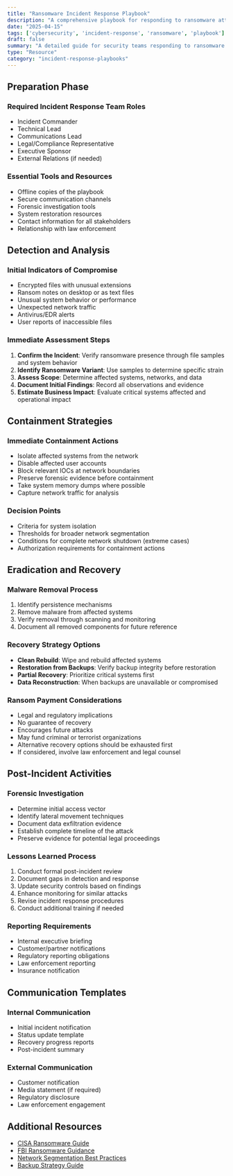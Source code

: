 ```yaml
---
title: "Ransomware Incident Response Playbook"
description: "A comprehensive playbook for responding to ransomware attacks, from initial detection to recovery."
date: "2025-04-15"
tags: ['cybersecurity', 'incident-response', 'ransomware', 'playbook']
draft: false
summary: "A detailed guide for security teams responding to ransomware incidents, including containment strategies, forensic investigation steps, and recovery procedures."
type: "Resource"
category: "incident-response-playbooks"
---
```


## Preparation Phase

### Required Incident Response Team Roles
- Incident Commander
- Technical Lead
- Communications Lead
- Legal/Compliance Representative
- Executive Sponsor
- External Relations (if needed)

### Essential Tools and Resources
- Offline copies of the playbook
- Secure communication channels
- Forensic investigation tools
- System restoration resources
- Contact information for all stakeholders
- Relationship with law enforcement

## Detection and Analysis

### Initial Indicators of Compromise
- Encrypted files with unusual extensions
- Ransom notes on desktop or as text files
- Unusual system behavior or performance
- Unexpected network traffic
- Antivirus/EDR alerts
- User reports of inaccessible files

### Immediate Assessment Steps
1. **Confirm the Incident**: Verify ransomware presence through file samples and system behavior
2. **Identify Ransomware Variant**: Use samples to determine specific strain
3. **Assess Scope**: Determine affected systems, networks, and data
4. **Document Initial Findings**: Record all observations and evidence
5. **Estimate Business Impact**: Evaluate critical systems affected and operational impact

## Containment Strategies

### Immediate Containment Actions
- Isolate affected systems from the network
- Disable affected user accounts
- Block relevant IOCs at network boundaries
- Preserve forensic evidence before containment
- Take system memory dumps where possible
- Capture network traffic for analysis

### Decision Points
- Criteria for system isolation
- Thresholds for broader network segmentation
- Conditions for complete network shutdown (extreme cases)
- Authorization requirements for containment actions

## Eradication and Recovery

### Malware Removal Process
1. Identify persistence mechanisms
2. Remove malware from affected systems
3. Verify removal through scanning and monitoring
4. Document all removed components for future reference

### Recovery Strategy Options
- **Clean Rebuild**: Wipe and rebuild affected systems
- **Restoration from Backups**: Verify backup integrity before restoration
- **Partial Recovery**: Prioritize critical systems first
- **Data Reconstruction**: When backups are unavailable or compromised

### Ransom Payment Considerations
- Legal and regulatory implications
- No guarantee of recovery
- Encourages future attacks
- May fund criminal or terrorist organizations
- Alternative recovery options should be exhausted first
- If considered, involve law enforcement and legal counsel

## Post-Incident Activities

### Forensic Investigation
- Determine initial access vector
- Identify lateral movement techniques
- Document data exfiltration evidence
- Establish complete timeline of the attack
- Preserve evidence for potential legal proceedings

### Lessons Learned Process
1. Conduct formal post-incident review
2. Document gaps in detection and response
3. Update security controls based on findings
4. Enhance monitoring for similar attacks
5. Revise incident response procedures
6. Conduct additional training if needed

### Reporting Requirements
- Internal executive briefing
- Customer/partner notifications
- Regulatory reporting obligations
- Law enforcement reporting
- Insurance notification

## Communication Templates

### Internal Communication
- Initial incident notification
- Status update template
- Recovery progress reports
- Post-incident summary

### External Communication
- Customer notification
- Media statement (if required)
- Regulatory disclosure
- Law enforcement engagement

## Additional Resources

- [CISA Ransomware Guide](https://www.cisa.gov/sites/default/files/publications/CISA_MS-ISAC_Ransomware%20Guide_S508C.pdf)
- [FBI Ransomware Guidance](https://www.fbi.gov/scams-and-safety/common-scams-and-crimes/ransomware)
- [Network Segmentation Best Practices](/resources/security-hardening-checklists/network-segmentation)
- [Backup Strategy Guide](/resources/incident-response-playbooks/backup-strategy)
